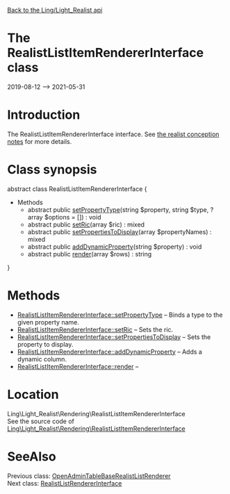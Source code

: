 [Back to the Ling/Light_Realist api](https://github.com/lingtalfi/Light_Realist/blob/master/doc/api/Ling/Light_Realist.md)



The RealistListItemRendererInterface class
================
2019-08-12 --> 2021-05-31






Introduction
============

The RealistListItemRendererInterface interface.
See [the realist conception notes](https://github.com/lingtalfi/Light_Realist/blob/master/doc/pages/realist-conception-notes.md) for more details.



Class synopsis
==============


abstract class <span class="pl-k">RealistListItemRendererInterface</span>  {

- Methods
    - abstract public [setPropertyType](https://github.com/lingtalfi/Light_Realist/blob/master/doc/api/Ling/Light_Realist/Rendering/RealistListItemRendererInterface/setPropertyType.md)(string $property, string $type, ?array $options = []) : void
    - abstract public [setRic](https://github.com/lingtalfi/Light_Realist/blob/master/doc/api/Ling/Light_Realist/Rendering/RealistListItemRendererInterface/setRic.md)(array $ric) : mixed
    - abstract public [setPropertiesToDisplay](https://github.com/lingtalfi/Light_Realist/blob/master/doc/api/Ling/Light_Realist/Rendering/RealistListItemRendererInterface/setPropertiesToDisplay.md)(array $propertyNames) : mixed
    - abstract public [addDynamicProperty](https://github.com/lingtalfi/Light_Realist/blob/master/doc/api/Ling/Light_Realist/Rendering/RealistListItemRendererInterface/addDynamicProperty.md)(string $property) : void
    - abstract public [render](https://github.com/lingtalfi/Light_Realist/blob/master/doc/api/Ling/Light_Realist/Rendering/RealistListItemRendererInterface/render.md)(array $rows) : string

}






Methods
==============

- [RealistListItemRendererInterface::setPropertyType](https://github.com/lingtalfi/Light_Realist/blob/master/doc/api/Ling/Light_Realist/Rendering/RealistListItemRendererInterface/setPropertyType.md) &ndash; Binds a type to the given property name.
- [RealistListItemRendererInterface::setRic](https://github.com/lingtalfi/Light_Realist/blob/master/doc/api/Ling/Light_Realist/Rendering/RealistListItemRendererInterface/setRic.md) &ndash; Sets the ric.
- [RealistListItemRendererInterface::setPropertiesToDisplay](https://github.com/lingtalfi/Light_Realist/blob/master/doc/api/Ling/Light_Realist/Rendering/RealistListItemRendererInterface/setPropertiesToDisplay.md) &ndash; Sets the property to display.
- [RealistListItemRendererInterface::addDynamicProperty](https://github.com/lingtalfi/Light_Realist/blob/master/doc/api/Ling/Light_Realist/Rendering/RealistListItemRendererInterface/addDynamicProperty.md) &ndash; Adds a dynamic column.
- [RealistListItemRendererInterface::render](https://github.com/lingtalfi/Light_Realist/blob/master/doc/api/Ling/Light_Realist/Rendering/RealistListItemRendererInterface/render.md) &ndash; 





Location
=============
Ling\Light_Realist\Rendering\RealistListItemRendererInterface<br>
See the source code of [Ling\Light_Realist\Rendering\RealistListItemRendererInterface](https://github.com/lingtalfi/Light_Realist/blob/master/Rendering/RealistListItemRendererInterface.php)



SeeAlso
==============
Previous class: [OpenAdminTableBaseRealistListRenderer](https://github.com/lingtalfi/Light_Realist/blob/master/doc/api/Ling/Light_Realist/Rendering/OpenAdminTableBaseRealistListRenderer.md)<br>Next class: [RealistListRendererInterface](https://github.com/lingtalfi/Light_Realist/blob/master/doc/api/Ling/Light_Realist/Rendering/RealistListRendererInterface.md)<br>
